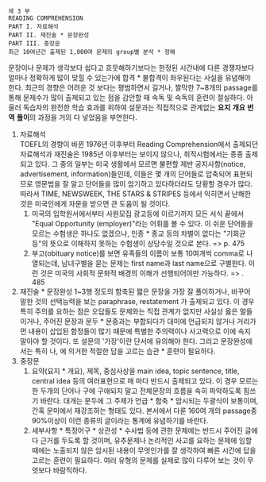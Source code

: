     제 3 부
    READING COMPREHENSION
    PART I. 자료해석 
    PART II. 재진술 * 문장완성
    PART III. 중장문
    최근 10여년간 출제된 1,000여 문제의 group별 분석 * 정해

  문장이나 문제가 생각보다 쉽다고 흐뭇해하기보다는 한정된 시간내에 다른 경쟁자보다 얼마나 정확하게 많이 맞힐 수 있는가에 합격 * 불합격이 좌우된다는 사실을 유념해야 한다.
  최근의 경향은 어려운 것 보다는 평범하면서 길거나, 짤막한 7~8개의 passage를 통해 문제수가 많이 출제되고 있는 점을 감안할 때 속독 및 숙독의 훈련이 절실하다. 
  아울러 독습자의 완전한 학습 효과를 위하여 설문과는 직접적으로 관계없는 **요지** **개요** **번역** **풀이**의 과정을 거의 다 넣었음을 부연한다.
  
  1. 자료해석  
    TOEFL의 경향이 바뀐 1976년 이후부터 Reading Comprehension에서 출제되던 자료해석과 재진술은 1985년 이후부터는 보이지 않으나, 취직시험에서는 종종 출제되고 있다. 
    그 중의 일부는 미국 생활에서 모르면 불편할 제반 공지사항(notice, advertisement, information)들인데, 이들은 몇 개의 단어들로 압축되어 표현되므로 영문법을 잘 알고 단어들을 많이 암기하고 있다하더라도 당황할 경우가 많다.
따라서 TIME, NEWSWEEK, THE STARS & STRIPES 등에서 익히면서 난해한 것은 미국인에게 자문을 받으면 큰 도움이 될 것이다.
        1. 미국의 입학원서에서부터 사원모집 광고등에 이르기까지 모든 서식 끝에서 "Equal Opportunity (employer)"라는 어휘를 볼 수 있다. 
        이 쉬운 단어들을 모르는 수험생은 하나도 없겠으나, 인종 * 종교 등의 차별이 없다는 "기회균등"의 뜻으로 이해하지 못하는 수험생이 상당수일 것으로 본다. => p. 475
        2. 부고(obituary notice)를 보면 유족들의 이름이 보통 10여개씩 comma로 나열되는데, 남녀구별을 묻는 문제는 first name과 last name으로 구별한다. 이런 것은 미국의 사회적 문화적 배경의 이해가 선행되어야만 가능하다. => . 485
  2. 재진술 * 문장완성
    1~3행 정도의 함축된 짧은 문장을 가장 잘 풀이하거나, 바꾸어 말한 것의 선택능력을 보는 paraphrase, restatement 가 출제되고 있다. 
    이 경우 특히 주의를 요하는 점은 오답들도 문제와는 직접 관계가 없지만 사실상 옳은 말들이거나, 주어진 문장과 문두 * 문중과는 부합되다가 대미에 언급되지 않거나 거리가 먼 내용이 삽입된 함정들이 많기 때문에 특별한 주의력이나 사고력으로 이에 속지 말아야 할 것이다.
    또 설문의 '가장'이란 단서에 유의해야 한다.
    그리고 문장완성에서는 특히 나, 에 의거한 적절한 답을 고르는 습관 * 훈련이 필요하다.
  3. 중장문
        1. 요약(요지 * 개요), 제목, 중심사상을 main idea, topic sentence, title, central idea 등의 여러표현으로 매 마다 반드시 출제되고 있다. 이 경우 모르는 한 두개의 단어나 구에 구애되지 말고 전체문장의 흐름을 속히 파악하도록 힘쓰기 바란다. 대개는 문두에 그 주제가 언급 * 함축 * 암시되는 두괄식이 보통이며, 간혹 문미에서 재강조하는 형태도 있다. 본서에서 다룬 160여 개의 passage중 90%이상이 이런 종류의 글이라는 통계에 유념하기를 바란다.
        2. 세부사항 * 특정어구 * 상관성 * 수사법 등에 관한 문제에는 반드시 주어진 글에다 근거를 두도록 할 것이며, 유추문제나 논리적인 사고를 요하는 문제에 임할 때에는 노출되지 않은 암시된 내용이 무엇인가를 잘 생각하여 빠른 시간에 답을 고르는 훈련이 필요하다. 여러 유형의 문제를 실제로 많이 다루어 보는 것이 무엇보다 바람직하다.
